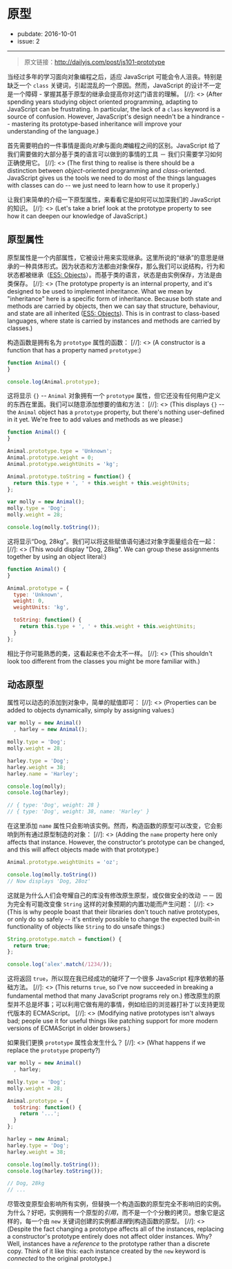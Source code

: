 # 原型

- pubdate: 2016-10-01
- issue: 2

------

> 原文链接：http://dailyjs.com/post/js101-prototype

当经过多年的学习面向对象编程之后，适应 JavaScript 可能会令人沮丧。特别是缺乏一个 `class` 关键词，引起混乱的一个原因。然而，JavaScript 的设计不一定是一个障碍 - 掌握其基于原型的继承会提高你对这门语言的理解。
[//]: <> (After spending years studying object oriented programming, adapting to JavaScript can be frustrating. In particular, the lack of a `class` keyword is a source of confusion. However, JavaScript's design needn't be a hindrance -- mastering its prototype-based inheritance will improve your understanding of the language.)

首先需要明白的一件事情是面向*对象*与面向*类*编程之间的区别。JavaScript 给了我们需要做的大部分基于类的语言可以做到的事情的工具 － 我们只需要学习如何正确使用它。
[//]: <> (The first thing to realise is there should be a distinction between *object*-oriented programming and *class*-oriented. JavaScript gives us the tools we need to do most of the things languages with classes can do -- we just need to learn how to use it properly.)

让我们来简单的介绍一下原型属性，来看看它是如何可以加深我们的 JavaScript 的知识。
[//]: <> (Let's take a brief look at the prototype property to see how it can deepen our knowledge of JavaScript.)

## 原型属性

原型属性是一个内部属性，它被设计用来实现继承。这里所说的“继承”的意思是继承的一种具体形式。因为状态和方法都由对象保存，那么我们可以说结构，行为和状态都被继承（[ES5: Objects](http://es5.github.com/#x4.2.1)）。而基于类的语言，状态是由实例保存，方法是由类保存。
[//]: <> (The prototype property is an internal property, and it's designed to be used to implement inheritance. What we mean by "inheritance" here is a specific form of inheritance. Because both state and methods are carried by objects, then we can say that structure, behaviour, and state are all inherited ([ES5: Objects](http://es5.github.com/#x4.2.1)). This is in contrast to class-based languages, where state is carried by instances and methods are carried by classes.)

构造函数是拥有名为 `prototype` 属性的函数：
[//]: <> (A constructor is a function that has a property named `prototype`:)

```javascript
function Animal() {
}

console.log(Animal.prototype);
```

这将显示 `{}` -- `Animal` 对象拥有一个 `prototype` 属性，但它还没有任何用户定义的东西在里面。我们可以随意添加想要的值和方法：
[//]: <> (This displays `{}` -- the `Animal` object has a `prototype` property, but there's nothing user-defined in it yet. We're free to add values and methods as we please:)

```javascript
function Animal() {
}

Animal.prototype.type = 'Unknown';
Animal.prototype.weight = 0;
Animal.prototype.weightUnits = 'kg';

Animal.prototype.toString = function() {
  return this.type + ', ' + this.weight + this.weightUnits;
};

var molly = new Animal();
molly.type = 'Dog';
molly.weight = 28;

console.log(molly.toString());
```

这将显示“Dog, 28kg”。我们可以将这些赋值语句通过对象字面量组合在一起：
[//]: <> (This would display "Dog, 28kg". We can group these assignments together by using an object literal:)

```javascript
function Animal() {
}

Animal.prototype = {
  type: 'Unknown',
  weight: 0,
  weightUnits: 'kg',

  toString: function() {
    return this.type + ', ' + this.weight + this.weightUnits;
  }
};
```

相比于你可能熟悉的类，这看起来也不会太不一样。
[//]: <> (This shouldn't look too different from the classes you might be more familiar with.)

## 动态原型

属性可以动态的添加到对象中，简单的赋值即可：
[//]: <> (Properties can be added to objects dynamically, simply by assigning values:)

```javascript
var molly = new Animal()
  , harley = new Animal();

molly.type = 'Dog';
molly.weight = 28;

harley.type = 'Dog';
harley.weight = 38;
harley.name = 'Harley';

console.log(molly);
console.log(harley);

// { type: 'Dog', weight: 28 }
// { type: 'Dog', weight: 38, name: 'Harley' }
```

在这里添加 `name` 属性只会影响该实例。然而，构造函数的原型可以改变，它会影响到所有通过原型制造的对象：
[//]: <> (Adding the `name` property here only affects that instance. However, the constructor's prototype can be changed, and this will affect objects made with that prototype:)

```javascript
Animal.prototype.weightUnits = 'oz';

console.log(molly.toString())
// Now displays 'Dog, 28oz'
```

这就是为什么人们会夸耀自己的库没有修改原生原型，或仅做安全的改动 －－ 因为完全有可能改变像 `String` 这样的对象预期的内置功能而产生问题：
[//]: <> (This is why people boast that their libraries don't touch native prototypes, or only do so safely -- it's entirely possible to change the expected built-in functionality of objects like `String` to do unsafe things:)

```javascript
String.prototype.match = function() {
  return true;
};

console.log('alex'.match(/1234/));
```

这将返回 `true`，所以现在我已经成功的破坏了一个很多 JavaScript 程序依赖的基础方法。
[//]: <> (This returns `true`, so I've now succeeded in breaking a fundamental method that many JavaScript programs rely on.)
修改原生的原型并不总是坏事；可以利用它做有用的事情，例如给旧的浏览器打补丁以支持更现代版本的 ECMAScript。
[//]: <> (Modifying native prototypes isn't always bad; people use it for useful things like patching support for more modern versions of ECMAScript in older browsers.)

如果我们更换 `prototype` 属性会发生什么？
[//]: <> (What happens if we replace the `prototype` property?)

```javascript
var molly = new Animal()
  , harley;

molly.type = 'Dog';
molly.weight = 28;

Animal.prototype = {
  toString: function() {
    return '...';
  }
};

harley = new Animal;
harley.type = 'Dog';
harley.weight = 38;

console.log(molly.toString());
console.log(harley.toString());

// Dog, 28kg
// ...
```

尽管改变原型会影响所有实例，但替换一个构造函数的原型完全不影响旧的实例。为什么？好吧，实例拥有一个原型的*引用*，而不是一个个分散的拷贝。想象它是这样的，每一个由 `new` 关键词创建的实例都*连接*到构造函数的原型。
[//]: <> (Despite the fact changing a prototype affects all of the instances, replacing a constructor's prototype entirely does not affect older instances. Why? Well, instances have a *reference* to the prototype rather than a discrete copy. Think of it like this: each instance created by the `new` keyword is *connected* to the original prototype.)
